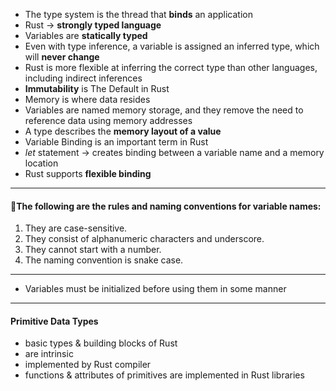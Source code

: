 - The type system is the thread that **binds** an application
- Rust -> **strongly typed language**
- Variables are **statically typed**
- Even with type inference, a variable is assigned an inferred type, which will **never change**
- Rust is more flexible at inferring the correct type than other languages, including indirect inferences
- **Immutability** is The Default in Rust
- Memory is where data resides
- Variables are named memory storage, and they remove the need to reference data using memory addresses 
- A type describes the **memory layout of a value**
- Variable Binding is an important term in Rust
- *let* statement -> creates binding between a variable name and a memory location
- Rust supports **flexible binding**

---

#### 📜The following are the rules and naming conventions for variable names:
1. They are case-sensitive.
2. They consist of alphanumeric characters and underscore.
3. They cannot start with a number.
4. The naming convention is snake case.

---

- Variables must be initialized before using them in some manner

---

#### Primitive Data Types
- basic types & building blocks of Rust
- are intrinsic
- implemented by Rust compiler
- functions & attributes of primitives are implemented in Rust libraries 
